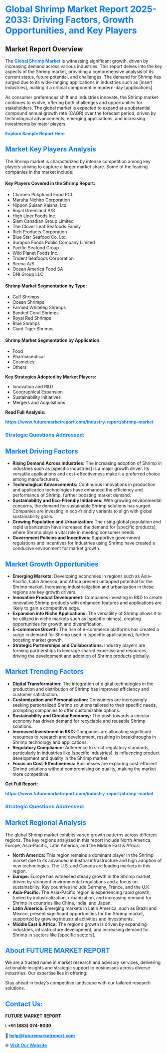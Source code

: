<h1 style="color: #007BFF;">Global Shrimp Market Report 2025-2033: Driving Factors, Growth Opportunities, and Key Players</h1>

<section id="overview">
<h2>Market Report Overview</h2>
<p>The <a href="https://www.futuremarketreport.com/industry-report/shrimp-market" style="color: #007BFF; text-decoration: none;"><strong>Global Shrimp Market</strong></a> is witnessing significant growth, driven by increasing demand across various industries. This report delves into the key aspects of the Shrimp market, providing a comprehensive analysis of its current status, future potential, and challenges. The demand for Shrimp has surged due to its wide-ranging applications in industries such as [insert industries], making it a critical component in modern-day [applications].</p>
<p>As consumer preferences shift and industries innovate, the Shrimp market continues to evolve, offering both challenges and opportunities for stakeholders. The global market is expected to expand at a substantial compound annual growth rate (CAGR) over the forecast period, driven by technological advancements, emerging applications, and increasing investments by major players.</p>
</section>

<section id="overview">
<p><a href="https://www.futuremarketreport.com/request-sample/reportId=109532" style="color: #007BFF; text-decoration: none;"><strong>Explore Sample Report Here</strong></a></p>
</section>

<section id="key-players">
<h2 style="color: #007BFF;">Market Key Players Analysis</h2>
<p>The Shrimp market is characterized by intense competition among key players striving to capture a larger market share. Some of the leading companies in the market include:</p>
<h4>Key Players Covered in the Shrimp Report:</h4>
<ul><li>Charoen Pokphand Food PCL</li><li>Maruha Nichiro Corporation</li><li>Nippon Suisan Kaisha, Ltd.</li><li>Royal Greenland A/S</li><li>High Liner Foods Inc.</li><li>Siam Canadian Group Limited</li><li>The Clover Leaf Seafoods Family</li><li>Rich Products Corporation</li><li>Blue Star Seafood Co. Ltd.</li><li>Surapon Foods Public Company Limited</li><li>Pacific Seafood Group</li><li>Wild Planet Foods Inc.</li><li>Trident Seafoods Corporation</li><li>Sirena A/S</li><li>Ocean America Food SA</li><li>DNI Group LLC</li></ul>
<h4>Shrimp Market Segmentation by Type:</h4>
<ul><li>Gulf Shrimps</li><li>Ocean Shrimps</li><li>Farmed Whiteleg Shrimps</li><li>Banded Coral Shrimps</li><li>Royal Red Shrimps</li><li>Blue Shrimps</li><li>Giant Tiger Shrimps</li></ul>

<h4>Shrimp Market Segmentation by Application:</h4>
<ul><li>Food</li><li>Pharmaceutical</li><li>Cosmetics</li><li>Others</li></ul>
<p><strong>Key Strategies Adopted by Market Players:</strong></p>
<ul>
<li>Innovation and R&D</li>
<li>Geographical Expansion</li>
<li>Sustainability Initiatives</li>
<li>Mergers and Acquisitions</li>
</ul>
</section>

<section>
<p><strong>Read Full Analysis: </strong></p><a href="https://www.futuremarketreport.com/industry-report/shrimp-market" style="color: #007BFF; text-decoration: none;"><strong>https://www.futuremarketreport.com/industry-report/shrimp-market</strong></a>
<h3 style="color: #007BFF;">Strategic Questions Addressed:</h3>
</section>

<section id="driving-factors">
<h2 style="color: #007BFF;">Market Driving Factors</h2>
<ul>
<li><strong>Rising Demand Across Industries:</strong> The increasing adoption of Shrimp in industries such as [specific industries] is a major growth driver. Its versatile applications and cost-effectiveness make it a preferred choice among manufacturers.</li>
<li><strong>Technological Advancements:</strong> Continuous innovations in production and application technologies have enhanced the efficiency and performance of Shrimp, further boosting market demand.</li>
<li><strong>Sustainability and Eco-Friendly Initiatives:</strong> With growing environmental concerns, the demand for sustainable Shrimp solutions has surged. Companies are investing in eco-friendly variants to align with global sustainability goals.</li>
<li><strong>Growing Population and Urbanization:</strong> The rising global population and rapid urbanization have increased the demand for [specific products], where Shrimp plays a vital role in meeting consumer needs.</li>
<li><strong>Government Policies and Incentives:</strong> Supportive government regulations and incentives for industries using Shrimp have created a conducive environment for market growth.</li>
</ul>
</section>

<section id="growth-opportunities">
<h2 style="color: #007BFF;">Market Growth Opportunities</h2>
<ul>
<li><strong>Emerging Markets:</strong> Developing economies in regions such as Asia-Pacific, Latin America, and Africa present untapped potential for the Shrimp market. Increasing industrialization and urbanization in these regions are key growth drivers.</li>
<li><strong>Innovative Product Development:</strong> Companies investing in R&D to create innovative Shrimp products with enhanced features and applications are likely to gain a competitive edge.</li>
<li><strong>Expansion into Niche Applications:</strong> The versatility of Shrimp allows it to be utilized in niche markets such as [specific niches], creating opportunities for growth and diversification.</li>
<li><strong>E-commerce Growth:</strong> The rise of e-commerce platforms has created a surge in demand for Shrimp used in [specific applications], further boosting market growth.</li>
<li><strong>Strategic Partnerships and Collaborations:</strong> Industry players are forming partnerships to leverage shared expertise and resources, driving the development and adoption of Shrimp products globally.</li>
</ul>
</section>

<section id="trending-factors">
<h2 style="color: #007BFF;">Market Trending Factors</h2>
<ul>
<li><strong>Digital Transformation:</strong> The integration of digital technologies in the production and distribution of Shrimp has improved efficiency and customer satisfaction.</li>
<li><strong>Customization and Personalization:</strong> Consumers are increasingly seeking personalized Shrimp solutions tailored to their specific needs, prompting companies to offer customizable options.</li>
<li><strong>Sustainability and Circular Economy:</strong> The push towards a circular economy has driven demand for recyclable and reusable Shrimp solutions.</li>
<li><strong>Increased Investment in R&D:</strong> Companies are allocating significant resources to research and development, resulting in breakthroughs in Shrimp technology and applications.</li>
<li><strong>Regulatory Compliance:</strong> Adherence to strict regulatory standards, particularly in industries like [specific industries], is influencing product development and quality in the Shrimp market.</li>
<li><strong>Focus on Cost-Effectiveness:</strong> Businesses are exploring cost-efficient Shrimp solutions without compromising on quality, making the market more competitive.</li>
</ul>
</section>

<section>
<p><strong>Get Full Report: </strong></p><a href="https://www.futuremarketreport.com/industry-report/shrimp-market" style="color: #007BFF; text-decoration: none;"><strong>https://www.futuremarketreport.com/industry-report/shrimp-market</strong></a>
<h3 style="color: #007BFF;">Strategic Questions Addressed:</h3>
</section>


<section id="regional-analysis">
<h2 style="color: #007BFF;">Market Regional Analysis</h2>
<p>The global Shrimp market exhibits varied growth patterns across different regions. The key regions analyzed in this report include North America, Europe, Asia-Pacific, Latin America, and the Middle East & Africa:</p>
<ul>
<li><strong>North America:</strong> This region remains a dominant player in the Shrimp market due to its advanced industrial infrastructure and high adoption of new technologies. The U.S. and Canada are leading markets in this region.</li>
<li><strong>Europe:</strong> Europe has witnessed steady growth in the Shrimp market, driven by stringent environmental regulations and a focus on sustainability. Key countries include Germany, France, and the U.K.</li>
<li><strong>Asia-Pacific:</strong> The Asia-Pacific region is experiencing rapid growth, fueled by industrialization, urbanization, and increasing demand for Shrimp in countries like China, India, and Japan.</li>
<li><strong>Latin America:</strong> Emerging markets in Latin America, such as Brazil and Mexico, present significant opportunities for the Shrimp market, supported by growing industrial activities and investments.</li>
<li><strong>Middle East & Africa:</strong> The region’s growth is driven by expanding industries, infrastructure development, and increasing demand for Shrimp in sectors like [specific sectors].</li>
</ul>
</section>

<footer>
<h2 style="color: #007BFF;">About FUTURE MARKET REPORT</h2>
<p>We are a trusted name in market research and advisory services, delivering actionable insights and strategic support to businesses across diverse industries. Our expertise lies in offering:</p>

<p>Stay ahead in today’s competitive landscape with our tailored research solutions.</p>

<h2 style="color: #007BFF;">Contact Us:</h2>
<p><strong>FUTURE MARKET REPORT</strong></p>
<p>📞 <strong>+91 (883) 074-8030</strong></p>
<p>📧 <strong><a href="mailto:help@futuremarketreport.com" style="color: #007BFF;">help@futuremarketreport.com</a></strong></p>
<p>🌐 <strong><a href="https://www.futuremarketreport.com/" style="color: #007BFF;">Visit Our Website</a></strong></p>
</footer>